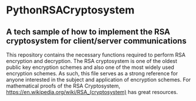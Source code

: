 # PythonRSACryptosystem
A tech sample of how to implement the RSA cryptosystem for client/server communications
---------------------------------------------------------------------------------------------------
 This repository contains the necessary functions required to perform RSA encryption and decryption.
 The RSA cryptosystem is one of the oldest public key encryption schemes and also one of the most widely used encryption schemes.
 As such, this file serves as a strong reference for anyone interested in the subject and application of encryption schemes.
 For mathematical proofs of the RSA Cryptosystem, https://en.wikipedia.org/wiki/RSA_(cryptosystem) has great resources.
